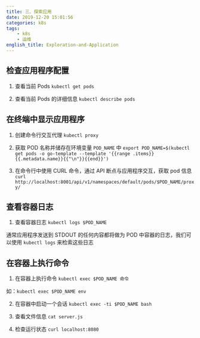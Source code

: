 ```yaml
---
title: 三、探索应用
date: 2019-12-20 15:01:56
categories: k8s
tags:
    - k8s
    - 运维
english_title: Exploration-and-Application
---
```


## 检查应用程序配置

1. 查看当前 Pods
`kubectl get pods`

2. 查看当前 Pods 的详细信息
`kubectl describe pods`

## 在终端中显示应用程序

1. 创建命令行交互代理
`kubectl proxy`

2. 获取 POD 名称并储存在环境变量 `POD_NAME` 中
`export POD_NAME=$(kubectl get pods -o go-template --template '{{range .items}}{{.metadata.name}}{{"\n"}}{{end}}')`

3. 在命令行中使用 CURL 命令，通过 API 断点与应用程序交互，获取 pod 信息
`curl http://localhost:8001/api/v1/namespaces/default/pods/$POD_NAME/proxy/`

## 查看容器日志

1. 查看容器日志
`kubectl logs $POD_NAME`

通常应用程序发送到 STDOUT 的任何内容都将做为 POD 中容器的日志，我们可以使用 `kubectl logs` 来检索这些日志

## 在容器上执行命令

1. 在容器上执行命令
`kubectl exec $POD_NAME 命令`

如：`kubectl exec $POD_NAME env`

2. 在容器中启动一个会话
`kubectl exec -ti $POD_NAME bash`

3. 查看文件信息
`cat server.js`

4. 检查运行状态
`curl localhost:8080`

